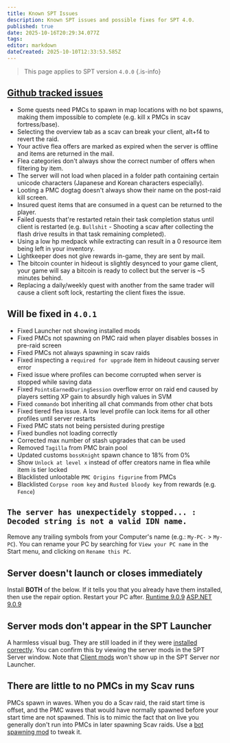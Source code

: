 ```yaml
---
title: Known SPT Issues
description: Known SPT issues and possible fixes for SPT 4.0.
published: true
date: 2025-10-16T20:29:34.077Z
tags: 
editor: markdown
dateCreated: 2025-10-10T12:33:53.585Z
---
```


> This page applies to SPT version `4.0.0`
{.is-info}


## [Github tracked issues](https://github.com/sp-tarkov/build/wiki/Known-SPT-issues)
- Some quests need PMCs to spawn in map locations with no bot spawns, making them impossible to complete (e.g. kill x PMCs in scav fortress/base).
- Selecting the overview tab as a scav can break your client, alt+f4 to revert the raid.
- Your active flea offers are marked as expired when the server is offline and items are returned in the mail.
- Flea categories don't always show the correct number of offers when filtering by item.
- The server will not load when placed in a folder path containing certain unicode characters (Japanese and Korean characters especially).
- Looting a PMC dogtag doesn't always show their name on the post-raid kill screen.
- Insured quest items that are consumed in a quest can be returned to the player.
- Failed quests that're restarted retain their task completion status until client is restarted (e.g. `Bullshit` - Shooting a scav after collecting the flash drive results in that task remaining completed).
- Using a low hp medpack while extracting can result in a 0 resource item being left in your inventory.
- Lightkeeper does not give rewards in-game, they are sent by mail.
- The bitcoin counter in hideout is slightly desynced to your game client, your game will say a bitcoin is ready to collect but the server is ~5 minutes behind.
- Replacing a daily/weekly quest with another from the same trader will cause a client soft lock, restarting the client fixes the issue.

## Will be fixed in `4.0.1`
- Fixed Launcher not showing installed mods
- Fixed PMCs not spawning on PMC raid when player disables bosses in pre-raid screen
- Fixed PMCs not always spawning in scav raids
- Fixed inspecting a `required for upgrade` item in hideout causing server error
- Fixed issue where profiles can become corrupted when server is stopped while saving data
- Fixed `PointsEarnedDuringSession` overflow error on raid end caused by players setting XP gain to absurdly high values in SVM
- Fixed `commando` bot inheriting all chat commands from other chat bots
- Fixed tiered flea issue. A low level profile can lock items for all other profiles until server restarts
- Fixed PMC stats not being persisted during prestige
- Fixed bundles not loading correctly
- Corrected max number of stash upgrades that can be used
- Removed `Tagilla` from PMC brain pool
- Updated customs `bossKnight` spawn chance to 18% from 0%
- Show `Unlock at level x` instead of offer creators name in flea while item is tier locked
- Blacklisted unlootable `PMC Origins figurine` from PMCs
- Blacklisted `Corpse room key` and `Rusted bloody key` from rewards (e.g. `Fence`)


## `The server has unexpectidely stopped... : Decoded string is not a valid IDN name.`
Remove any trailing symbols from your Computer's name (e.g.: `My-PC-` > `My-PC`). You can rename your PC by searching for `View your PC name` in the Start menu, and clicking on `Rename this PC`.

## Server doesn't launch or closes immediately
Install **BOTH** of the below. If it tells you that you already have them installed, then use the repair option. Restart your PC after. 
[Runtime 9.0.9](<https://dotnet.microsoft.com/en-us/download/dotnet/thank-you/runtime-9.0.9-windows-x64-installer>) 
[ASP.NET 9.0.9](<https://dotnet.microsoft.com/en-us/download/dotnet/thank-you/runtime-aspnetcore-9.0.9-windows-x64-installer>)

## Server mods don't appear in the SPT Launcher
A harmless visual bug. They are still loaded in if they were [installed correctly](/Installing_Mods). You can confirm this by viewing the server mods in the SPT Server window.
Note that [Client mods](https://wiki.sp-tarkov.com/en/Mod_Types) won't show up in the SPT Server nor Launcher.

## There are little to no PMCs in my Scav runs
PMCs spawn in waves. When you do a Scav raid, the raid start time is offset, and the PMC waves that would have normally spawned before your start time are not spawned. This is to mimic the fact that on live you generally don't run into PMCs in later spawning Scav raids.
Use a [bot spawning mod](<https://wiki.sp-tarkov.com/Recommended_Mods_40#mods-for-better-bot-spawns>) to tweak it.